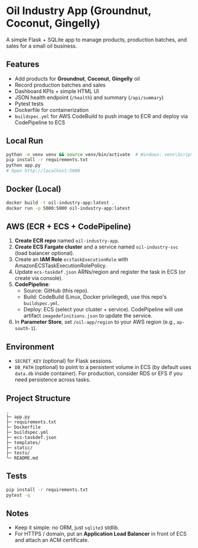 # Oil Industry App (Groundnut, Coconut, Gingelly)

A simple Flask + SQLite app to manage products, production batches, and sales for a small oil business.

## Features
- Add products for **Groundnut**, **Coconut**, **Gingelly** oil
- Record production batches and sales
- Dashboard KPIs + simple HTML UI
- JSON health endpoint (`/health`) and summary (`/api/summary`)
- Pytest tests
- Dockerfile for containerization
- `buildspec.yml` for AWS CodeBuild to push image to ECR and deploy via CodePipeline to ECS

## Local Run
```bash
python -m venv venv && source venv/bin/activate  # Windows: venv\Scripts\activate
pip install -r requirements.txt
python app.py
# Open http://localhost:5000
```

## Docker (Local)
```bash
docker build -t oil-industry-app:latest .
docker run -p 5000:5000 oil-industry-app:latest
```

## AWS (ECR + ECS + CodePipeline)
1. **Create ECR repo** named `oil-industry-app`.
2. **Create ECS Fargate cluster** and a service named `oil-industry-svc` (load balancer optional).
3. Create an **IAM Role** `ecsTaskExecutionRole` with AmazonECSTaskExecutionRolePolicy.
4. Update `ecs-taskdef.json` ARNs/region and register the task in ECS (or create via console).
5. **CodePipeline**:
   - Source: GitHub (this repo).
   - Build: CodeBuild (Linux, Docker privileged), use this repo's `buildspec.yml`.
   - Deploy: ECS (select your cluster + service). CodePipeline will use artifact `imagedefinitions.json` to update the service.
6. In **Parameter Store**, set `/oil-app/region` to your AWS region (e.g., `ap-south-1`).

## Environment
- `SECRET_KEY` (optional) for Flask sessions.
- `DB_PATH` (optional) to point to a persistent volume in ECS (by default uses `data.db` inside container). For production, consider RDS or EFS if you need persistence across tasks.

## Project Structure
```
.
├─ app.py
├─ requirements.txt
├─ Dockerfile
├─ buildspec.yml
├─ ecs-taskdef.json
├─ templates/
├─ static/
├─ tests/
└─ README.md
```

## Tests
```bash
pip install -r requirements.txt
pytest -q
```

## Notes
- Keep it simple: no ORM, just `sqlite3` stdlib.
- For HTTPS / domain, put an **Application Load Balancer** in front of ECS and attach an ACM certificate.
```


